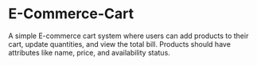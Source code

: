 # E-Commerce-Cart
A simple E-commerce cart system where users can add products to their cart, update quantities, and view the total bill. Products should have attributes like name, price, and availability status.

